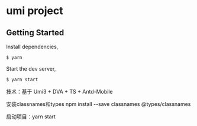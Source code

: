 # umi project

## Getting Started

Install dependencies,

```bash
$ yarn
```

Start the dev server,

```bash
$ yarn start
```

技术：基于 Umi3 + DVA + TS + Antd-Mobile


安装classnames和types
npm install --save classnames @types/classnames

启动项目：yarn start
